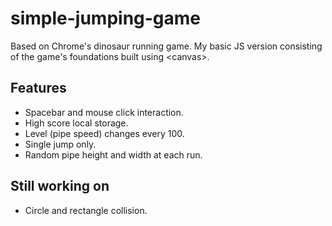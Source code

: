 # simple-jumping-game
Based on Chrome's dinosaur running game. My basic JS version consisting of the game's foundations built using &lt;canvas>.

## Features
- Spacebar and mouse click interaction.
- High score local storage.
- Level (pipe speed) changes every 100.
- Single jump only.
- Random pipe height and width at each run.

## Still working on
- Circle and rectangle collision.
